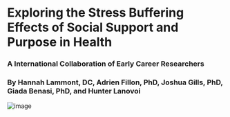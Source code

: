 # Exploring the Stress Buffering Effects of Social Support and Purpose in Health
### A International Collaboration of Early Career Researchers
### By Hannah Lammont, DC, Adrien Fillon, PhD, Joshua Gills, PhD, Giada Benasi, PhD, and Hunter Lanovoi
![image](https://www.abbierabinowitz.com/wp-content/uploads/2017/04/Shave.jpg)

